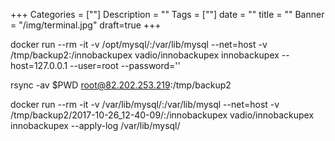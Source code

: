 +++
Categories = [""]
Description = ""
Tags = [""]
date = ""
title = ""
Banner = "/img/terminal.jpg"
draft=true
+++



docker run --rm -it -v /opt/mysql/:/var/lib/mysql --net=host -v  /tmp/backup2:/innobackupex vadio/innobackupex innobackupex --host=127.0.0.1 --user=root --password=''


rsync -av $PWD root@82.202.253.219:/tmp/backup2



docker run --rm -it -v /var/lib/mysql/:/var/lib/mysql --net=host -v /tmp/backup2/2017-10-26_12-40-09/:/innobackupex vadio/innobackupex innobackupex --apply-log /var/lib/mysql/

